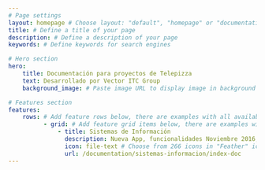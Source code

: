 ```yaml
---
# Page settings
layout: homepage # Choose layout: "default", "homepage" or "documentation-archive"
title: # Define a title of your page
description: # Define a description of your page
keywords: # Define keywords for search engines

# Hero section
hero:
    title: Documentación para proyectos de Telepizza
    text: Desarrollado por Vector ITC Group
    background_image: # Paste image URL to display image in background of hero section

# Features section
features:
    rows: # Add feature rows below, there are examples with all available options
          - grid: # Add feature grid items below, there are examples with all available options
              - title: Sistemas de Información 
                description: Nueva App, funcionalidades Noviembre 2016, Versión 1.0
                icon: file-text # Choose from 266 icons in "Feather" icon set, list of all icons is available here - https://feathericons.com
                url: /documentation/sistemas-informacion/index-doc
---
```

